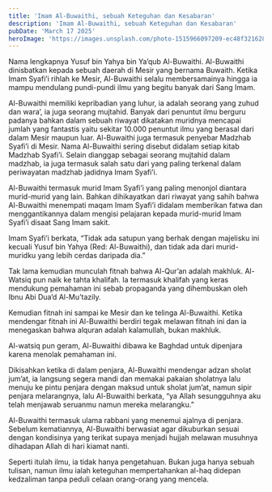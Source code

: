 ```yaml
---
title: 'Imam Al-Buwaithi, sebuah Keteguhan dan Kesabaran'
description: 'Imam Al-Buwaithi, sebuah Keteguhan dan Kesabaran'
pubDate: 'March 17 2025'
heroImage: 'https://images.unsplash.com/photo-1515966097209-ec48f3216288?q=80&w=2070&auto=format&fit=crop&ixlib=rb-4.0.3&ixid=M3wxMjA3fDB8MHxwaG90by1wYWdlfHx8fGVufDB8fHx8fA%3D%3D'
---
```


Nama lengkapnya Yusuf bin Yahya bin Ya’qub Al-Buwaithi. Al-Buwaithi dinisbatkan kepada sebuah daerah di Mesir yang bernama Buwaith. Ketika Imam Syafi’i rihlah ke Mesir, Al-Buwaithi selalu membersamainya hingga ia mampu mendulang pundi-pundi ilmu yang begitu banyak dari Sang Imam.

Al-Buwaithi memiliki kepribadian yang luhur, ia adalah seorang yang zuhud dan wara’, ia juga seorang mujtahid. Banyak dari penuntut ilmu berguru padanya bahkan dalam sebuah riwayat dikatakan muridnya mencapai jumlah yang fantastis yaitu sekitar 10.000 penuntut ilmu yang berasal dari dalam Mesir maupun luar. Al-Buwaithi juga termasuk penyebar Madzhab Syafi’i di Mesir. Nama Al-Buwaithi sering disebut didalam setiap kitab Madzhab Syafi’i. Selain dianggap sebagai seorang mujtahid dalam madzhab, ia juga termasuk salah satu dari yang paling terkenal dalam periwayatan madzhab jadidnya Imam Syafi’i. 

Al-Buwaithi termasuk murid Imam Syafi’i yang paling menonjol diantara murid-murid yang lain. Bahkan dihikayatkan dari riwayat yang sahih bahwa Al-Buwaithi menempati maqam Imam Syafi’i didalam memberikan fatwa dan menggantikannya dalam mengisi pelajaran kepada murid-murid Imam Syafi’i disaat Sang Imam sakit.

Imam Syafi’i berkata, “Tidak ada satupun yang berhak dengan majelisku ini kecuali Yusuf bin Yahya (Red: Al-Buwaithi), dan tidak ada dari murid-muridku yang lebih cerdas daripada dia.”

Tak lama kemudian munculah fitnah bahwa Al-Qur’an  adalah makhluk. Al-Watsiq pun naik ke tahta khalifah. Ia termasuk khalifah yang keras mendukung pemahaman ini sebab propaganda yang dihembuskan oleh Ibnu Abi Dua’d Al-Mu’tazily.

Kemudian fitnah ini sampai ke Mesir dan ke telinga Al-Buwaithi. Ketika mendengar fitnah ini Al-Buwaithi berdiri tegak melawan fitnah ini dan ia menegaskan bahwa alquran adalah kalamullah, bukan makhluk.

Al-watsiq pun geram, Al-Buwaithi dibawa ke Baghdad untuk dipenjara karena menolak pemahaman ini. 

Dikisahkan  ketika di dalam penjara, Al-Buwaithi mendengar adzan sholat jum’at, ia langsung segera mandi dan memakai pakaian sholatnya lalu menuju ke pintu penjara dengan maksud untuk sholat jum’at, namun sipir penjara melarangnya, lalu Al-Buwaithi berkata, “ya Allah sesungguhnya aku telah menjawab seruanmu namun mereka melarangku.”

Al-Buwaithi termasuk ulama rabbani yang menemui ajalnya di penjara. Sebelum kematiannya, Al-Buwaithi berwasiat agar dikuburkan sesuai dengan kondisinya yang terikat supaya menjadi hujjah melawan musuhnya dihadapan Allah di hari kiamat nanti.

Seperti itulah ilmu, ia tidak hanya pengetahuan. Bukan juga hanya sebuah tulisan, namun ilmu ialah keteguhan mempertahankan al-haq didepan kedzaliman tanpa peduli celaan orang-orang yang mencela.